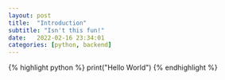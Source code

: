 ```yaml
---
layout: post
title:  "Introduction"
subtitle: "Isn't this fun!"
date:   2022-02-16 23:34:01
categories: [python, backend]
---
```

{% highlight python %}
print("Hello World")
{% endhighlight %}